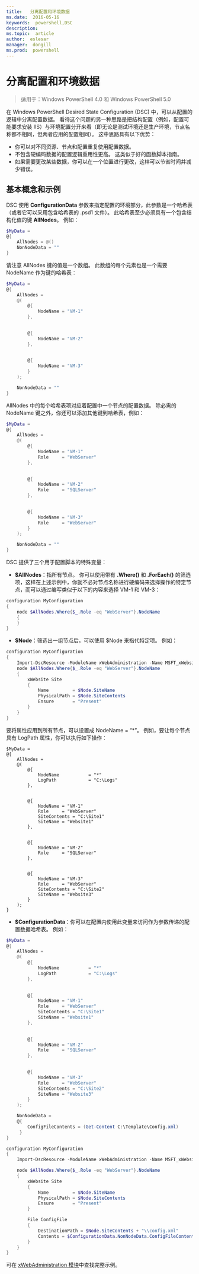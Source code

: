 ```yaml
---
title:   分离配置和环境数据
ms.date:  2016-05-16
keywords:  powershell,DSC
description:  
ms.topic:  article
author:  eslesar
manager:  dongill
ms.prod:  powershell
---
```


# 分离配置和环境数据

>适用于：Windows PowerShell 4.0 和 Windows PowerShell 5.0

在 Windows PowerShell Desired State Configuration (DSC) 中，可以从配置的逻辑中分离配置数据。 看待这个问题的另一种思路是把结构配置（例如，配置可能要求安装 IIS）与环境配置分开来看（即无论是测试环境还是生产环境，节点名称都不相同，但两者应用的配置相同）。 这中思路具有以下优势：

* 你可以对不同资源、节点和配置重复使用配置数据。
* 不包含硬编码数据的配置逻辑重用性更高。 这类似于好的函数脚本指南。
* 如果需要更改某些数据，你可以在一个位置进行更改，这样可以节省时间并减少错误。

## 基本概念和示例

DSC 使用 **ConfigurationData** 参数来指定配置的环境部分，此参数是一个哈希表（或者它可以采用包含哈希表的 .psd1 文件）。 此哈希表至少必须具有一个包含结构化值的键 **AllNodes**。 例如：

```powershell
$MyData = 
@{
    AllNodes = @()
    NonNodeData = ""   
}
```

请注意 AllNodes 键的值是一个数组。 此数组的每个元素也是一个需要 NodeName 作为键的哈希表：

```powershell
$MyData = 
@{
    AllNodes = 
    @(
        @{
            NodeName = "VM-1"
        },

 
        @{
            NodeName = "VM-2"
        },

 
        @{
            NodeName = "VM-3"
        }
    );

    NonNodeData = ""   
}
```

AllNodes 中的每个哈希表项对应着配置中一个节点的配置数据。 除必需的 NodeName 键之外，你还可以添加其他键到哈希表，例如：

```powershell
$MyData = 
@{
    AllNodes = 
    @(
        @{
            NodeName = "VM-1"
            Role     = "WebServer"
        },

 
        @{
            NodeName = "VM-2"
            Role     = "SQLServer"
        },

 
        @{
            NodeName = "VM-3"
            Role     = "WebServer"
        }
    );

    NonNodeData = ""   
}
```

DSC 提供了三个用于配置脚本的特殊变量：

* **$AllNodes**：指所有节点。 你可以使用带有 **.Where()** 和 **.ForEach()** 的筛选项，这样在上述示例中，你就不必对节点名称进行硬编码来选择操作的特定节点，而可以通过编写类似于以下的内容来选择 VM-1 和 VM-3：

```powershell
configuration MyConfiguration
{
    node $AllNodes.Where{$_.Role -eq "WebServer"}.NodeName
    {
    }
}
```

* **$Node**：筛选出一组节点后，可以使用 $Node 来指代特定项。 例如：

```powershell
configuration MyConfiguration
{
    Import-DscResource -ModuleName xWebAdministration -Name MSFT_xWebsite
    node $AllNodes.Where{$_.Role -eq "WebServer"}.NodeName
    {
        xWebsite Site
        {
            Name         = $Node.SiteName
            PhysicalPath = $Node.SiteContents
            Ensure       = "Present"
        }
    }
}
```

要将属性应用到所有节点，可以设置成 NodeName = “*”。 例如，要让每个节点具有 LogPath 属性，你可以执行如下操作：

```
$MyData = 
@{
    AllNodes = 
    @(
        @{
            NodeName           = "*"
            LogPath            = "C:\Logs"
        },

 
        @{
            NodeName = "VM-1"
            Role     = "WebServer"
            SiteContents = "C:\Site1"
            SiteName = "Website1"
        },

 
        @{
            NodeName = "VM-2"
            Role     = "SQLServer"
        },

 
        @{
            NodeName = "VM-3"
            Role     = "WebServer"
            SiteContents = "C:\Site2"
            SiteName = "Website3"
        }
    );
}
```

* **$ConfigurationData**：你可以在配置内使用此变量来访问作为参数传递的配置数据哈希表。 例如：

```powershell
$MyData = 
@{
    AllNodes = 
    @(
        @{
            NodeName           = "*"
            LogPath            = "C:\Logs"
        },

 
        @{
            NodeName = "VM-1"
            Role     = "WebServer"
            SiteContents = "C:\Site1"
            SiteName = "Website1"
        },

 
        @{
            NodeName = "VM-2"
            Role     = "SQLServer"
        },
 

        @{
            NodeName = "VM-3"
            Role     = "WebServer"
            SiteContents = "C:\Site2"
            SiteName = "Website3"
        }
    );

    NonNodeData = 
    @{
        ConfigFileContents = (Get-Content C:\Template\Config.xml)
     }   
} 

configuration MyConfiguration
{
    Import-DscResource -ModuleName xWebAdministration -Name MSFT_xWebsite

    node $AllNodes.Where{$_.Role -eq "WebServer"}.NodeName
    {
        xWebsite Site
        {
            Name         = $Node.SiteName
            PhysicalPath = $Node.SiteContents
            Ensure       = "Present"
        }

        File ConfigFile
        {
            DestinationPath = $Node.SiteContents + "\\config.xml"
            Contents = $ConfigurationData.NonNodeData.ConfigFileContents
        }
    }
}
```

可在 [xWebAdministration 模块](https://powershellgallery.com/packages/xWebAdministration)中查找完整示例。



<!--HONumber=Jun16_HO3-->


